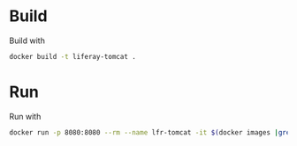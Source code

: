 # Build

Build with

```sh
docker build -t liferay-tomcat .
```

# Run

Run with

```sh
docker run -p 8080:8080 --rm --name lfr-tomcat -it $(docker images |grep liferay-tomcat |awk '{ print $3}')
```
